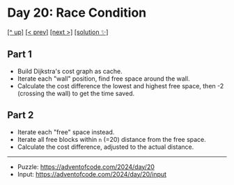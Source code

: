 # Day 20: Race Condition

[[^ up]](../../README.asciidoc) [[< prev]](../day-19/README.MD) [[next >]](../day-21/README.MD) [[solution ✨]](./solve.py)

<!-- article begin -->

## Part 1

- Build Dijkstra's cost graph as cache.
- Iterate each "wall" position, find free space around the wall.
- Calculate the cost difference the lowest and highest free space, then -2 (crossing the wall) to get the time saved.

## Part 2

- Iterate each "free" space instead.
- Iterate all free blocks within `n` (=20) distance from the free space.
- Calculate the cost difference, adjusted to the actual distance.

<!-- article end -->

---

* Puzzle: https://adventofcode.com/2024/day/20
* Input: https://adventofcode.com/2024/day/20/input

